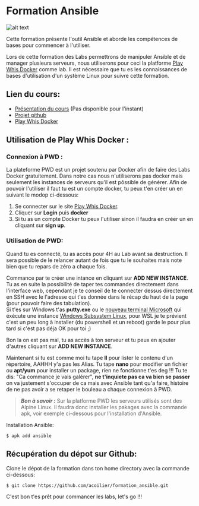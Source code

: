 # **Formation Ansible**
![alt text](https://media.giphy.com/media/11e0gEWxYoSYTK/giphy.gif "Ansible ?")  

Cette formation présente l'outil Ansible et aborde les compétences de bases pour commencer à l'utiliser. 

Lors de cette formation des Labs permettrons de manipuler Ansible et de manager plusieurs serveurs, nous utiliserons pour ceci la platforme [Play Whis Docker](https://labs.play-with-docker.com/) comme lab. Il est nécessaire que tu es les connaissances de bases d'utilisation d'un système Linux pour suivre cette formation.

## Lien du cours:
- [Présentation du cours]() (Pas disponible pour l'instant)
- [Projet github](https://github.com/acoilier/formation_ansible)
- [Play Whis Docker](https://labs.play-with-docker.com/)

## Utilisation de Play Whis Docker :
### Connexion à PWD :
La plateforme PWD est un projet soutenu par Docker afin de faire des Labs Docker gratuitement. Dans notre cas nous n'utiliserons pas docker mais seulement les instances de serveurs qu'il est pôssible de générer. Afin de pouvoir l'utiliser il faut tu est un compte docker, tu peux t'en créer un en suivant le modop ci-dessous:
1. Se connecter sur le site [Play Whis Docker](https://labs.play-with-docker.com/).  
2. Cliquer sur **Login** puis **docker**  
3. Si tu as un compte Docker tu peux l'utiliser sinon il faudra en créer un en cliquant sur **sign up**.  
### Utilisation de PWD:
Quand tu es connecté, tu as accès pour 4H au Lab avant sa destruction. Il sera possible de le relancer autant de fois que tu le souhaites mais note bien que tu repars de zéro a chaque fois.  

Commance par te créer une intance en cliquant sur **ADD NEW INSTANCE**. Tu as en suite la possibilité de taper tes commandes directement dans l'interface web, cependant je te conseil de te connecter dessus directement en SSH avec le l'adresse qui t'es donnée dans le récap du haut de la page (pour pouvoir faire des tabulation).  
Si t'es sur Windows t'as **putty.exe** ou le [nouveau terminal Microsoft](https://www.microsoft.com/fr-fr/p/windows-terminal-preview/9n0dx20hk701?activetab=pivot:overviewtab) qui éxécute une instance [Windows Subsystem Linux](https://docs.microsoft.com/fr-fr/windows/wsl/install-win10), pour WSL je te prévient c'est un peu long à installer (du powershell et un reboot) garde le pour plus tard si c'est pas déja OK pour toi ;)

Bon la on est pas mal, tu as accès à ton serveur et tu peux en ajouter d'autres cliquant sur **ADD NEW INSTANCE**.  

Maintenant si tu est comme moi tu tape **ll** pour lister le contenu d'un répertoire, AAHHH y'a pas les Alias. Tu tape **nano** pour modifier un fichier ou **apt/yum** pour installer un package, rien ne fonctionne t'es deg !!! Tu te dis: "Ca commance je vais galérer", **ne t'inquiete pas ca va bien se passer** on va justement s'occuper de ca mais avec Ansible tant qu'a faire, histoire de ne pas avoir a se retaper le bouleau a chaque connexion à PWD.

>***Bon à savoir :*** Sur la platforme PWD les serveurs utilisés sont des Alpine Linux. Il faudra donc installer les pakages avec la commande apk, voir exemple ci-dessous pour l'installation d'Ansible.

Installation Ansible:
```
$ apk add ansible
```
## Récupération du dépot sur Github:

Clone le dépot de la formation dans ton home directory avec la commande ci-dessous:
```
$ git clone https://github.com/acoilier/formation_ansible.git
```
C'est bon t'es prêt pour commancer les labs, let's go !!!

